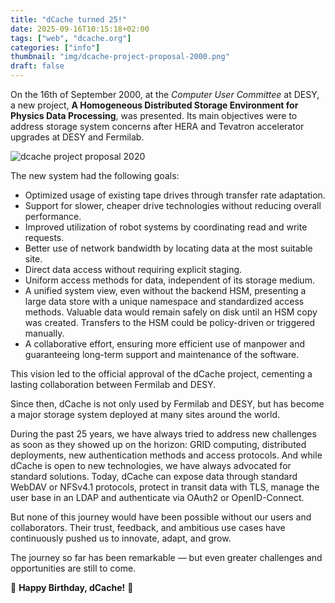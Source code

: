 ```yaml
---
title: "dCache turned 25!"
date: 2025-09-16T10:15:18+02:00
tags: ["web", "dcache.org"]
categories: ["info"]
thumbnail: "img/dcache-project-proposal-2000.png"
draft: false
---
```



On the 16th of September 2000, at the *Computer User Committee* at DESY, a new project, **A Homogeneous Distributed Storage Environment for Physics Data Processing**, was presented. Its main objectives were to address storage system concerns after HERA and Tevatron accelerator upgrades at DESY and Fermilab. 


<!--more-->

![dcache project proposal 2020][dcache-porposal]


The new system had the following goals:

- Optimized usage of existing tape drives through transfer rate adaptation.
- Support for slower, cheaper drive technologies without reducing overall performance.
- Improved utilization of robot systems by coordinating read and write requests.
- Better use of network bandwidth by locating data at the most suitable site.
- Direct data access without requiring explicit staging.
- Uniform access methods for data, independent of its storage medium.
- A unified system view, even without the backend HSM, presenting a large data store with a unique namespace and standardized access methods. Valuable data would remain safely on disk until an HSM copy was created. Transfers to the HSM could be policy-driven or triggered manually.
- A collaborative effort, ensuring more efficient use of manpower and guaranteeing long-term support and maintenance of the software.

This vision led to the official approval of the dCache project, cementing a lasting collaboration between Fermilab and DESY.

Since then, dCache is not only used by Fermilab and DESY, but has become a major storage system deployed at many sites around the world.

During the past 25 years, we have always tried to address new challenges as soon as they showed up on the horizon:  GRID computing, distributed deployments, new authentication methods and access protocols. And while dCache is open to new technologies, we have always advocated for standard solutions. Today, dCache can expose data through standard WebDAV or NFSv4.1 protocols, protect in transit data with TLS, manage the user base in an LDAP and authenticate via OAuth2 or OpenID-Connect.

But none of this journey would have been possible without our users and collaborators. Their trust, feedback, and ambitious use cases have continuously pushed us to innovate, adapt, and grow.

The journey so far has been remarkable — but even greater challenges and opportunities are still to come.

🎉 **Happy Birthday, dCache!** 🚀

[dcache-porposal]: img/dcache-project-proposal-2000.png

